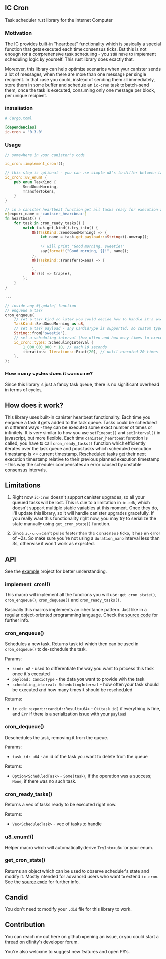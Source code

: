 ## IC Cron

Task scheduler rust library for the Internet Computer

### Motivation

The IC provides built-in "heartbeat" functionality which is basically a special function that gets executed each time
consensus ticks. But this is not enough for a comprehensive task scheduling - you still have to implement scheduling
logic by yourself. This rust library does exactly that.

Moreover, this library can help optimize scenarios when your canister sends a lot of messages, when there are more than
one message per single recipient. In that case you could, instead of sending them all immediately, store them in some
buffer and schedule an `ic-cron` task to batch-send them, once the task is executed, consuming only one message per
block, per unique recipient.

### Installation

```toml
# Cargo.toml

[dependencies]
ic-cron = "0.3.0"
```

### Usage

```rust
// somewhere in your canister's code

ic_cron::implement_cron!();

// this step is optional - you can use simple u8's to differ between task handlers
ic_cron::u8_enum! {
    pub enum TaskKind {
        SendGoodMorning,
        TransferTokens,
    }
}

// in a canister heartbeat function get all tasks ready for execution at this exact moment and use it
#[export_name = "canister_heartbeat"]
fn heartbeat() {
    for task in cron_ready_tasks() {
        match task.get_kind().try_into() {
            Ok(TaskKind::SendGoodMorning) => {
                let name = task.get_payload::<String>().unwrap();
          
                // will print "Good morning, sweetie!"      
                say(format!("Good morning, {}!", name));
            },
            Ok(TaskKind::TransferTokens) => {
                ...
            },
            Err(e) => trap(e),
        };   
    }
}

...

// inside any #[update] function
// enqueue a task
cron_enqueue(
    // set a task kind so later you could decide how to handle it's execution
    TaskKind::SendGoodMorning as u8,
    // set a task payload - any CandidType is supported, so custom types would also work fine
    String::from("sweetie"), 
    // set a scheduling interval (how often and how many times to execute)
    ic_cron::types::SchedulingInterval {
        1_000_000_000 * 10, // each 10 seconds
        iterations: Iterations::Exact(20), // until executed 20 times
    },
);
```

### How many cycles does it consume?

Since this library is just a fancy task queue, there is no significant overhead in terms of cycles.

## How does it work?

This library uses built-in canister heartbeat functionality. Each time you enqueue a task it gets added to the task
queue. Tasks could be scheduled in different ways - they can be executed some exact number of times or infinitely. It is
very similar to how you use `setTimeout()` and `setInterval()` in javascript, but more flexible. Each
time `canister_heartbeat` function is called, you have to call `cron_ready_tasks()` function which efficiently iterates
over the task queue and pops tasks which scheduled execution timestamp is <= current timestamp. Rescheduled tasks get
their next execution timestamp relative to their previous planned execution timestamp - this way the scheduler
compensates an error caused by unstable consensus intervals.

## Limitations

1. Right now `ic-cron` doesn't support canister upgrades, so all your queued tasks will be lost. This is due to a
limitation in `ic-cdk`, which doesn't support multiple stable variables at this moment. Once they do, I'll update this
library, so it will handle canister upgrades gracefully.
If you really want this functionality right now, you may try to serialize the state manually using `get_cron_state()`
function.

2. Since `ic-cron` can't pulse faster than the consensus ticks, it has an error of ~2s. So make sure you're not using a
`duration_nano` interval less than 3s, otherwise it won't work as expected.

## API

See the [example](./example) project for better understanding.

### implement_cron!()

This macro will implement all the functions you will use: `get_cron_state()`, `cron_enqueue()`, `cron_dequeue()`
and `cron_ready_tasks()`.

Basically this macros implements an inheritance pattern. Just like in a regular object-oriented programming language.
Check the [source code](ic-cron-rs/src/macros.rs) for further info.

### cron_enqueue()

Schedules a new task. Returns task id, which then can be used in `cron_dequeue()` to de-schedule the task.

Params:

* `kind: u8` - used to differentiate the way you want to process this task once it's executed
* `payload: CandidType` - the data you want to provide with the task
* `scheduling_interval: SchedulingInterval` - how often your task should be executed and how many times it should be
  rescheduled

Returns:

* `ic_cdk::export::candid::Result<u64>` - `Ok(task id)` if everything is fine, and `Err` if there is a serialization
  issue with your `payload`

### cron_dequeue()

Deschedules the task, removing it from the queue.

Params:

* `task_id: u64` - an id of the task you want to delete from the queue

Returns:

* `Option<ScheduledTask>` - `Some(task)`, if the operation was a success; `None`, if there was no such task.

### cron_ready_tasks()

Returns a vec of tasks ready to be executed right now.

Returns:

* `Vec<ScheduledTask>` - vec of tasks to handle

### u8_enum!()

Helper macro which will automatically derive `TryInto<u8>` for your enum.

### get_cron_state()

Returns an object which can be used to observe scheduler's state and modify it. Mostly intended for advanced users who
want to extend `ic-cron`. See the [source code](ic-cron-rs/src/task_scheduler.rs) for further info.

## Candid

You don't need to modify your `.did` file for this library to work.

## Contribution

You can reach me out here on github opening an issue, or you could start a thread on dfinity's developer forum.

You're also welcome to suggest new features and open PR's.
